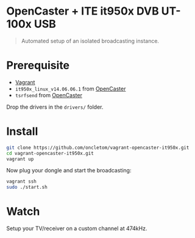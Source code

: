 # OpenCaster + ITE it950x DVB UT-100x USB

> Automated setup of an isolated broadcasting instance.

# Prerequisite

- [Vagrant](https://www.vagrantup.com)
- `it950x_linux_v14.06.06.1` from [OpenCaster](www.avalpa.com/the-key-values/15-free-software/33-opencaster)
- `tsrfsend` from [OpenCaster](www.avalpa.com/the-key-values/15-free-software/33-opencaster)

Drop the drivers in the `drivers/` folder.

# Install

```bash
git clone https://github.com/oncletom/vagrant-opencaster-it950x.git
cd vagrant-opencaster-it950x.git
vagrant up
```

Now plug your dongle and start the broadcasting:

```bash
vagrant ssh
sudo ./start.sh
```

# Watch

Setup your TV/receiver on a custom channel at 474kHz.